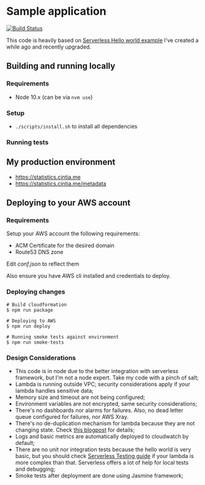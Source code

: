 # Sample application

[![Build Status](https://travis-ci.org/cintiadr/sample-lambda-app.svg?branch=master)](https://travis-ci.org/cintiadr/sample-lambda-app)

This code is heavily based on [Serverless Hello world example](https://github.com/cintiadr/sample-lambda-app) I've created a while ago and recently upgraded.


## Building and running locally

### Requirements

  - Node 10.x (can be via `nvm use`)

### Setup

  - `./scripts/install.sh` to install all dependencies

### Running tests

## My production environment

  - <https://statistics.cintia.me>
  - <https://statistics.cintia.me/metadata>



## Deploying to your AWS account

### Requirements

Setup your AWS account the following requirements:
  - ACM Certificate for the desired domain
  - Route53 DNS zone

Edit _conf.json_ to reflect them

Also ensure you have AWS cli installed and credentials to deploy.



### Deploying changes
```
# Build cloudformation
$ npm run package

# Deploying to AWS
$ npm run deploy

# Running smoke tests against environment
$ npm run smoke-tests
```

### Design Considerations
  - This code is in node due to the better integration with serverless framework,
  but I'm not a node expert. Take my code with a pinch of salt;
  - Lambda is running outside VPC; security considerations apply if your lambda
  handles sensitive data;
  - Memory size and timeout are not being configured;
  - Environment variables are not encrypted, same security considerations;
  - There's no dashboards nor alarms for failures. Also, no dead letter queue
  configured for failures, nor AWS Xray.
  - There's no de-duplication mechanism for lambda because they are not changing state.
  Check [this blogpost](https://blog.sungardas.com/CTOLabs/2017/06/run-lambda-run/)
  for details;
  - Logs and basic metrics are automatically deployed to cloudwatch by default;
  - There are no unit nor integration tests because the hello world is very basic,
  but you should check [Serverless Testing guide](https://serverless.com/framework/docs/providers/aws/guide/testing/)
  if your lambda is more complex than that.
  Serverless offers a lot of help for local tests and debugging;
  - Smoke tests after deployment are done using Jasmine framework;
